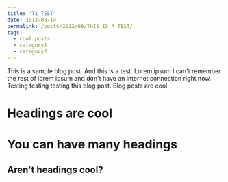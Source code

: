 ```yaml
---
title: 'T1 TEST'
date: 2012-08-14
permalink: /posts/2012/08/THIS IS A TEST/
tags:
  - cool posts
  - category1
  - category2
---
```


This is a sample blog post. And this is a test.
Lorem ipsum I can't remember the rest of lorem ipsum and don't have an internet connection right now. Testing testing testing this blog post. Blog posts are cool.

Headings are cool
======

You can have many headings
======

Aren't headings cool?
------

